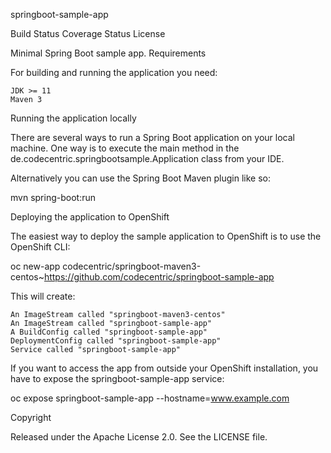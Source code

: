 springboot-sample-app

Build Status Coverage Status License

Minimal Spring Boot sample app.
Requirements

For building and running the application you need:

    JDK >= 11
    Maven 3

Running the application locally

There are several ways to run a Spring Boot application on your local machine. One way is to execute the main method in the de.codecentric.springbootsample.Application class from your IDE.

Alternatively you can use the Spring Boot Maven plugin like so:

mvn spring-boot:run

Deploying the application to OpenShift

The easiest way to deploy the sample application to OpenShift is to use the OpenShift CLI:

oc new-app codecentric/springboot-maven3-centos~https://github.com/codecentric/springboot-sample-app

This will create:

    An ImageStream called "springboot-maven3-centos"
    An ImageStream called "springboot-sample-app"
    A BuildConfig called "springboot-sample-app"
    DeploymentConfig called "springboot-sample-app"
    Service called "springboot-sample-app"

If you want to access the app from outside your OpenShift installation, you have to expose the springboot-sample-app service:

oc expose springboot-sample-app --hostname=www.example.com

Copyright

Released under the Apache License 2.0. See the LICENSE file.